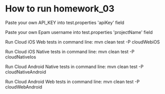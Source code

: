 # How to run homework_03

Paste your own API_KEY into test.properties 'apiKey' field

Paste your own Epam username into test.properties 'projectName' field

Run Cloud iOS Web tests in command line: mvn clean test -P cloudWebiOS

Run Cloud iOS Native tests in command line: mvn clean test -P cloudNativeIos

Run Cloud Android Native tests in command line: mvn clean test -P cloudNativeAndroid

Run Cloud Android Web tests in command line: mvn clean test -P cloudWebAndroid
